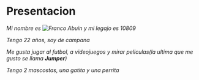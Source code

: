 # Presentacion

*Mi nombre es ![Franco Abuin][img1] y mi legajo es 10809*

*Tengo 22 años, soy de campana*

*Me gusta jugar al futbol, a videojuegos y mirar peliculas(la ultima que me gusto se llama **Jumper**)*

*Tengo 2 mascostas, una gatita y una perrita*

[img1]: C:\Users\Usuario!\Desktop\20190704_005232.jpg "No miren la toalla"
